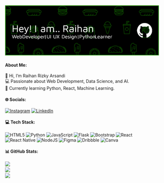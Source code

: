 ![rendayy](img/github-header-image%20(1).png)
<!--
**rendayy/rendayy** is a ✨ _special_ ✨ repository because its `README.md` (this file) appears on your GitHub profile.

Here are some ideas to get you started:

- 🔭 I’m currently working on ...
- 🌱 I’m currently learning ...
- 👯 I’m looking to collaborate on ...
- 🤔 I’m looking for help with ...
- 💬 Ask me about ...
- 📫 How to reach me: ...
- 😄 Pronouns: ...
- ⚡ Fun fact: ...
-->

<!-- #### Skill
[![My Skills](https://skillicons.dev/icons?i=discord,django,flask,figma,nodejs,tailwind&theme=light)](https://skillicons.dev)

<img src="https://img.shields.io/badge/HTML5-E34F26?style=for-the-badge&logo=html5&logoColor=white" />
<img src="https://img.shields.io/badge/CSS3-1572B6?style=for-the-badge&logo=css3&logoColor=white" />
<img src="https://img.shields.io/badge/Python-FFD43B?style=for-the-badge&logo=python&logoColor=blue" />
<img src="https://img.shields.io/badge/JavaScript-323330?style=for-the-badge&logo=javascript&logoColor=F7DF1E" />

#### Social Media
![https://www.instagram.com/raihan_rz9/](https://img.shields.io/badge/Instagram-E4405F?style=for-the-badge&logo=instagram&logoColor=white) ![https://www.linkedin.com/in/raihan-rizky-arsandi-20658530a/](https://img.shields.io/badge/LinkedIn-0077B5?style=for-the-badge&logo=linkedin&logoColor=white)

#### Statistic
![rendayy's GitHub stats](https://github-readme-stats.vercel.app/api?username=rendayy&show_icons=true&theme=tokyonight) -->
#### About Me:
👋 Hi, I’m Raihan Rizky Arsandi  <br>💻 Passionate about Web Development, Data Science, and AI.<br>🌱 Currently learning Python, React, Machine Learning.


#### 🌐 Socials:
[![Instagram](https://img.shields.io/badge/Instagram-%23E4405F.svg?logo=Instagram&logoColor=white)](https://instagram.com/raihan_rz9) [![LinkedIn](https://img.shields.io/badge/LinkedIn-%230077B5.svg?logo=linkedin&logoColor=white)](https://linkedin.com/in/https://www.linkedin.com/in/raihan-rizky-arsandi-20658530a/) 

#### 💻 Tech Stack:
![HTML5](https://img.shields.io/badge/html5-%23E34F26.svg?style=plastic&logo=html5&logoColor=white) ![Python](https://img.shields.io/badge/python-3670A0?style=plastic&logo=python&logoColor=ffdd54) ![JavaScript](https://img.shields.io/badge/javascript-%23323330.svg?style=plastic&logo=javascript&logoColor=%23F7DF1E) ![Flask](https://img.shields.io/badge/flask-%23000.svg?style=plastic&logo=flask&logoColor=white) ![Bootstrap](https://img.shields.io/badge/bootstrap-%238511FA.svg?style=plastic&logo=bootstrap&logoColor=white) ![React](https://img.shields.io/badge/react-%2320232a.svg?style=plastic&logo=react&logoColor=%2361DAFB) ![React Native](https://img.shields.io/badge/react_native-%2320232a.svg?style=plastic&logo=react&logoColor=%2361DAFB) ![NodeJS](https://img.shields.io/badge/node.js-6DA55F?style=plastic&logo=node.js&logoColor=white) ![Figma](https://img.shields.io/badge/figma-%23F24E1E.svg?style=plastic&logo=figma&logoColor=white) ![Dribbble](https://img.shields.io/badge/Dribbble-EA4C89?style=plastic&logo=dribbble&logoColor=white) ![Canva](https://img.shields.io/badge/Canva-%2300C4CC.svg?style=plastic&logo=Canva&logoColor=white)
#### 📊 GitHub Stats:
![](https://github-readme-stats.vercel.app/api?username=rendayy&theme=neon&hide_border=false&include_all_commits=true&count_private=true)<br/>
![](https://nirzak-streak-stats.vercel.app/?user=rendayy&theme=neon&hide_border=false)<br/>
![](https://github-readme-stats.vercel.app/api/top-langs/?username=rendayy&theme=neon&hide_border=false&include_all_commits=true&count_private=true&layout=compact)
